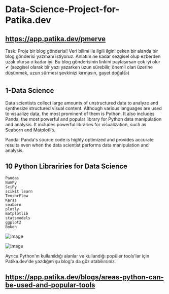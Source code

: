 # Data-Science-Project-for-Patika.dev
## https://app.patika.dev/pmerve

Task: Proje bir blog gönderisi! Veri bilimi ile ilgili ilgini çeken bir alanda bir blog gönderisi yazmanı istiyoruz. 
Anlatım ne kadar sezgisel olup ezberden uzak olursa o kadar iyi. Bu blog gönderisinin linkini paylaşırsan çok iyi olur ✔ 
(sezgisel olarak bir yazı yazarken uzun sürebilir, önemli olan üzerine düşünmek, uzun sürmesi şevkinizi kırmasın, gayet doğal👍)





## 1-Data Science  
Data scientists collect large amounts of unstructured data to analyze and synthesize structured visual content. 
Although various languages are used to visualize data, the most prominent of them is Python. 
It also includes Panda, the most powerful and popular library for Python data manipulation and analysis.
It includes powerful libraries for visualization, such as Seaborn and Matplotlib.  

Panda: Panda's source code is highly optimized and provides accurate results even when the data scientist performs data manipulation and analysis.  

## 10 Python Librariries for Data Science  
 	Pandas  
 	NumPy  
 	SciPy  
 	scikit learn  
 	TensorFlow  
 	Keras  
 	seaborn  
 	plotly  
 	matplotlib  
 	statsmodels  
 	ggplot2  
 	Bokeh  
  
![image](https://user-images.githubusercontent.com/75504698/197337162-b410bf85-7f97-4114-a533-c13c6ac46ea1.png)

![image](https://user-images.githubusercontent.com/75504698/197337169-0212a37f-9b7f-4c1c-8334-d5d041185760.png)
    
    
    
Ayrıca Python'ın kullanıldığı alanlar ve kullandığı popüler tools'lar için Patika.dev'de yazdığım şu blog'a da göz atabilirsiniz.
## https://app.patika.dev/blogs/areas-python-can-be-used-and-popular-tools

